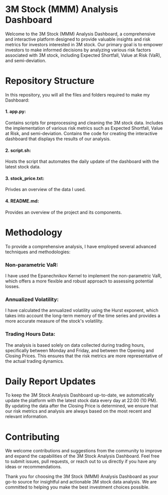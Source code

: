 # 3M Stock (MMM) Analysis Dashboard
Welcome to the 3M Stock (MMM) Analysis Dashboard, a comprehensive and interactive platform designed to provide valuable insights and risk metrics for investors interested in 3M stock. Our primary goal is to empower investors to make informed decisions by analyzing various risk factors associated with 3M stock, including Expected Shortfall, Value at Risk (VaR), and semi-deviation.

# Repository Structure
In this repository, you will all the files and folders required to make my Dashboard:
#### 1. app.py:
Contains scripts for preprocessing and cleaning the 3M stock data.
Includes the implementation of various risk metrics such as Expected Shortfall, Value at Risk, and semi-deviation.
Contains the code for creating the interactive dashboard that displays the results of our analysis.
#### 2. script.sh:
Hosts the script that automates the daily update of the dashboard with the latest stock data.
#### 3. stock_price.txt:
Privdes an overview of the data I used.
#### 4. README.md: 
Provides an overview of the project and its components.

# Methodology
To provide a comprehensive analysis, I have employed several advanced techniques and methodologies:

### Non-parametric VaR: 
I have used the Epanechnikov Kernel to implement the non-parametric VaR, which offers a more flexible and robust approach to assessing potential losses.
### Annualized Volatility: 
I have calculated the annualized volatility using the Hurst exponent, which takes into account the long-term memory of the time series and provides a more accurate measure of the stock's volatility.

### Trading Hours Data: 
The analysis is based solely on data collected during trading hours, specifically between Monday and Friday, and between the Opening and Closing Prices. This ensures that the risk metrics are more representative of the actual trading dynamics.


# Daily Report Updates
To keep the 3M Stock Analysis Dashboard up-to-date, we automatically update the platform with the latest stock data every day at 22:00 (10 PM). By updating the data after the Closing Price is determined, we ensure that our risk metrics and analysis are always based on the most recent and relevant information.

# Contributing
We welcome contributions and suggestions from the community to improve and expand the capabilities of the 3M Stock Analysis Dashboard. Feel free to submit issues, pull requests, or reach out to us directly if you have any ideas or recommendations.

Thank you for choosing the 3M Stock (MMM) Analysis Dashboard as your go-to source for insightful and actionable 3M stock data analysis. We are committed to helping you make the best investment choices possible.
